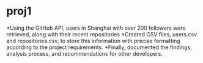 # proj1
*Using the GitHub API, users in Shanghai with over 200 followers were retrieved, along with their recent repositories
*Created CSV files, users.csv and repositories.csv, to store this information with precise formatting according to the project requirements. 
*Finally, documented the findings, analysis process, and recommendations for other developers.
